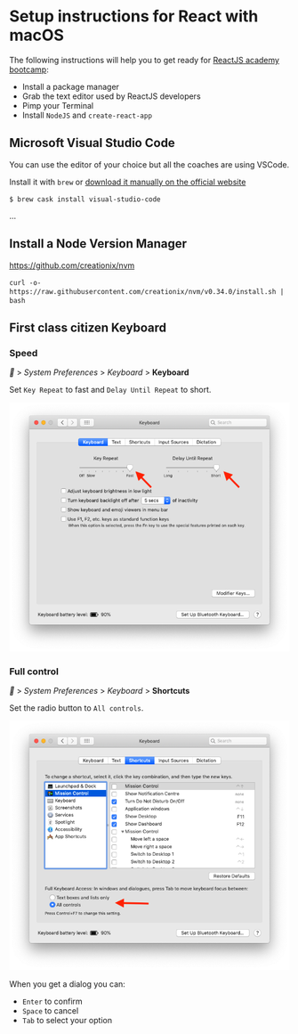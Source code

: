# Setup instructions for React with macOS

The following instructions will help you to get ready for [ReactJS academy bootcamp](https://reactjs.academy/):

- Install a package manager
- Grab the text editor used by ReactJS developers
- Pimp your Terminal
- Install `NodeJS` and `create-react-app`

## Microsoft Visual Studio Code

You can use the editor of your choice but all the coaches are using VSCode.

Install it with `brew` or [download it manually on the official website](https://code.visualstudio.com/download)

```console
$ brew cask install visual-studio-code
```

...

## Install a Node Version Manager

https://github.com/creationix/nvm

```console
curl -o- https://raw.githubusercontent.com/creationix/nvm/v0.34.0/install.sh | bash
```

## First class citizen Keyboard

### Speed

__ > _System Preferences_ > _Keyboard_ > **Keyboard**

Set `Key Repeat` to fast and `Delay Until Repeat` to short.

![](images/macos-keyboard-speed.png)

### Full control

__ > _System Preferences_ > _Keyboard_ > **Shortcuts**

Set the radio button to `All controls`.

![](images/macos-keyboard-control.png)

When you get a dialog you can:

- `Enter` to confirm
- `Space` to cancel
- `Tab` to select your option
